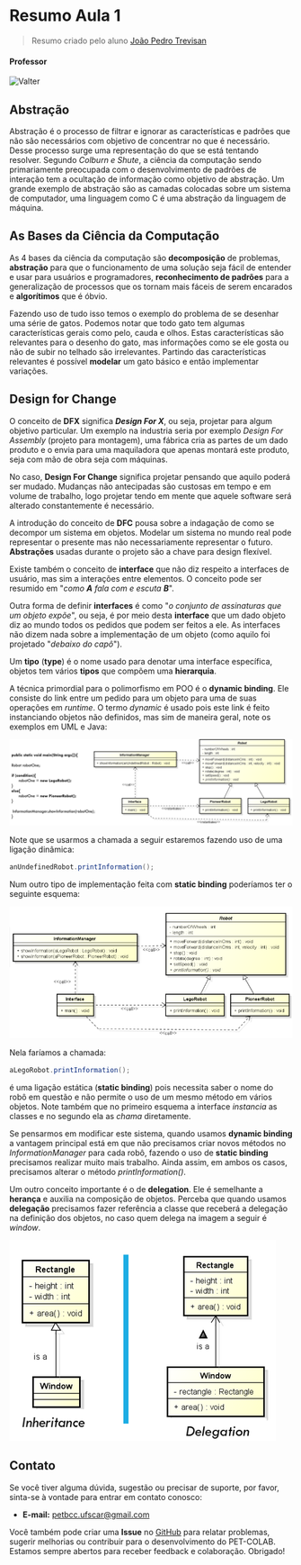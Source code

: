 # Resumo Aula 1
> Resumo criado pelo aluno [João Pedro Trevisan](https://www.linkedin.com/in/joao-pedro-trevisan)

#### Professor
![Valter](https://img.shields.io/badge/Valter_Vieira_Camargo-%2300599C.svg?style=for-the-badge&logo=GoogleScholar&logoColor=white)


## Abstração
Abstração é o processo de filtrar e ignorar as características e padrões que não são necessários com objetivo de concentrar no que é necessário. Desse processo surge uma representação do que se está tentando resolver. Segundo *Colburn e Shute*, a ciência da computação sendo primariamente preocupada com o desenvolvimento de padrões de interação tem a ocultação de informação como objetivo de abstração. Um grande exemplo de abstração são as camadas colocadas sobre um sistema de computador, uma linguagem como C é uma abstração da linguagem de máquina.  

## As Bases da Ciência da Computação
As 4 bases da ciência da computação são **decomposição** de problemas, **abstração** para que o funcionamento de uma solução seja fácil de entender e usar para usuários e programadores, **reconhecimento de padrões** para a generalização de processos que os tornam mais fáceis de serem encarados e **algorítimos** que é óbvio.  

Fazendo uso de tudo isso temos o exemplo do problema de se desenhar uma série de gatos. Podemos notar que todo gato tem algumas características gerais como pelo, cauda e olhos. Estas características são relevantes para o desenho do gato, mas informações como se ele gosta ou não de subir no telhado são irrelevantes. Partindo das características relevantes é possível **modelar** um gato básico e então implementar variações.  

## Design for Change
O conceito de **DFX** significa ***Design For X***, ou seja, projetar para algum objetivo particular. Um exemplo na industria seria por exemplo *Design For Assembly* (projeto para montagem), uma fábrica cria as partes de um dado produto e o envia para uma maquiladora que apenas montará este produto, seja com mão de obra seja com máquinas.  

No caso, **Design For Change** significa projetar pensando que aquilo poderá ser mudado. Mudanças não antecipadas são custosas em tempo e em volume de trabalho, logo projetar tendo em mente que aquele software será alterado constantemente é necessário. 

A introdução do conceito de **DFC** pousa sobre a indagação de como se decompor um sistema em objetos. Modelar um sistema no mundo real pode representar o presente mas não necessariamente representar o futuro. **Abstrações** usadas durante o projeto são a chave para design flexível.  

Existe também o conceito de **interface** que não diz respeito a interfaces de usuário, mas sim a interações entre elementos. O conceito pode ser resumido em "*como* ***A*** *fala com e escuta* ***B***".  

Outra forma de definir **interfaces** é como "*o conjunto de assinaturas que um objeto expõe*", ou seja, é por meio desta **interface** que um dado objeto diz ao mundo todos os pedidos que podem ser feitos a ele. As interfaces não dizem nada sobre a implementação de um objeto (como aquilo foi projetado "*debaixo do capô*").  

Um **tipo** (**type**) é o nome usado para denotar uma interface específica, objetos tem vários **tipos** que compõem uma **hierarquia**.  

A técnica primordial para o polimorfismo em POO é o **dynamic binding**. Ele consiste do link entre um pedido para um objeto para uma de suas operações em *runtime*. O termo *dynamic* é usado pois este link é feito instanciando objetos não definidos, mas sim de maneira geral, note os exemplos em UML e Java:  

![POOA_aula01_img01.png](https://raw.githubusercontent.com/petbccufscar/.github/main/pet-colab/POOA/POOA_aula01_img01.png)

Note que se usarmos a chamada a seguir estaremos fazendo uso de uma ligação dinâmica:  

```java
anUndefinedRobot.printInformation();
```

Num outro tipo de implementação feita com **static binding** poderíamos ter o seguinte esquema:  

![POOA_aula01_img02.png](https://raw.githubusercontent.com/petbccufscar/.github/main/pet-colab/POOA/POOA_aula01_img02.png)

Nela faríamos a chamada:  

```java
aLegoRobot.printInformation();
```

é uma ligação estática (**static binding**) pois necessita saber o nome do robô em questão e não permite o uso de um mesmo método em vários objetos. Note também que no primeiro esquema a interface *instancia* as classes e no segundo ela as *chama* diretamente.  

Se pensarmos em modificar este sistema, quando usamos **dynamic binding** a vantagem principal está em que não precisamos criar novos métodos no *InformationManager* para cada robô, fazendo o uso de **static binding** precisamos realizar muito mais trabalho. Ainda assim, em ambos os casos, precisamos alterar o método *printInformation()*.  

Um outro conceito importante é o de **delegation**. Ele é semelhante a **herança** e auxilia na composição de objetos. Perceba que quando usamos **delegação** precisamos fazer referência a classe que receberá a delegação na definição dos objetos, no caso quem delega na imagem a seguir é *window*.  

![POOA_aula01_img03.png](https://raw.githubusercontent.com/petbccufscar/.github/main/pet-colab/POOA/POOA_aula01_img03.png)

## Contato

Se você tiver alguma dúvida, sugestão ou precisar de suporte, por favor, sinta-se à vontade para entrar em contato conosco:

- **E-mail:** petbcc.ufscar@gmail.com

Você também pode criar uma **Issue** no [GitHub](https://github.com/petbccufscar/pet-colab/issues) para relatar problemas, sugerir melhorias ou contribuir para o desenvolvimento do PET-COLAB. Estamos sempre abertos para receber feedback e colaboração. Obrigado!
